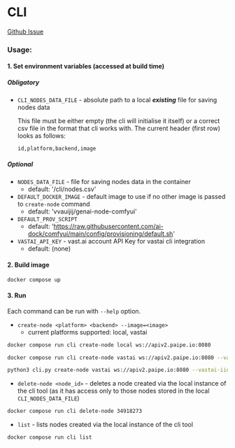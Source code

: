 # CLI

[Github Issue](https://github.com/paipe-labs/project-genai/issues/23)

### Usage:

#### 1. Set environment variables (accessed at build time)

##### Obligatory
- `CLI_NODES_DATA_FILE` - absolute path to a local ***existing*** file for saving nodes data
	
    This file must be either empty (the cli will initialise it itself) or a correct csv file in the format that cli works with. 
    The current header (first row) looks as follows:

	`id,platform,backend,image`

##### Optional

- `NODES_DATA_FILE` - file for saving nodes data in the container
    - default: '/cli/nodes.csv'
- `DEFAULT_DOCKER_IMAGE` - default image to use if no other image is passed to `create-node` command
    - default: 'vvauijij/genai-node-comfyui'
- `DEFAULT_PROV_SCRIPT`
	- default: 'https://raw.githubusercontent.com/ai-dock/comfyui/main/config/provisioning/default.sh'
- `VASTAI_API_KEY` - vast.ai account API Key for vastai cli integration
    - default: (none)

#### 2. Build image

```bash
docker compose up
```
#### 3. Run

Each command can be run with `--help` option.

- `create-node <platform> <backend> --image=<image>`
	- current platforms supported: local, vastai
```bash
docker compose run cli create-node local ws://apiv2.paipe.io:8080

docker compose run cli create-node vastai ws://apiv2.paipe.io:8080 --vastai-iid=7520880

python3 cli.py create-node vastai ws://apiv2.paipe.io:8080 --vastai-iid=7520880
```
- `delete-node <node_id>` - deletes a node created via the local instance of the cli tool (as it has access only to those nodes stored in the local `CLI_NODES_DATA_FILE`)
```bash
docker compose run cli delete-node 34918273
```
- `list` - lists nodes created via the local instance of the cli tool
```bash
docker compose run cli list
```

